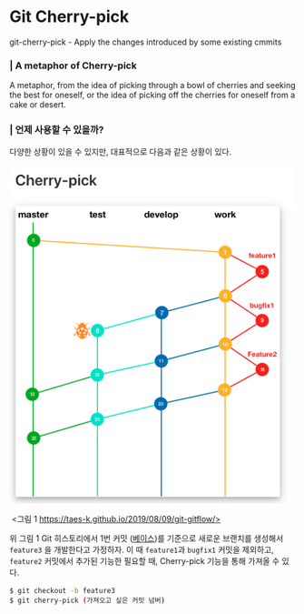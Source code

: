 # Git Cherry-pick 

git-cherry-pick - Apply the changes introduced by some existing cmmits

### | A metaphor of Cherry-pick 

A metaphor, from the idea of picking through a bowl of cherries and seeking the best for oneself, or the idea of picking off the cherries for oneself from a cake or desert. 

### | 언제 사용할 수 있을까? 

다양한 상황이 있을 수 있지만, 대표적으로 다음과 같은 상황이 있다. 

![image-20210702135518771](./imgs/cherry-pick1.png)

​												<그림 1 https://taes-k.github.io/2019/08/09/git-gitflow/> 

위 그림 1 Git 히스토리에서 1번 커밋 (<u>베이스</u>)를 기준으로 새로운 브랜치를 생성해서 `feature3` 을 개발한다고 가정하자. 이 때 `feature1`과 `bugfix1` 커밋을 제외하고, `feature2` 커밋에서 추가된 기능한 필요할 때, Cherry-pick 기능을 통해 가져올 수 있다. 

```bash
$ git checkout -b feature3 
$ git cherry-pick (가져오고 싶은 커밋 넘버)
```

